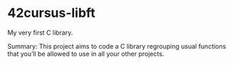 # 42cursus-libft

My very first C library.

Summary: This project aims to code a C library regrouping usual functions that you’ll
be allowed to use in all your other projects.
